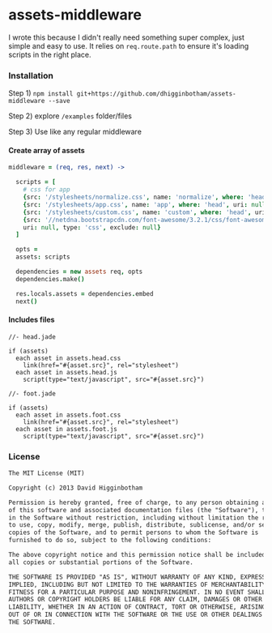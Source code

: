 assets-middleware
=================

I wrote this because I didn't really need something super complex, just simple and easy to use. It relies on
`req.route.path` to ensure it's loading scripts in the right place.

### Installation

Step 1) `npm install git+https://github.com/dhigginbotham/assets-middleware --save`

Step 2) explore `/examples` folder/files

Step 3) Use like any regular middleware

#### Create array of assets

```coffee
middleware = (req, res, next) ->

  scripts = [
    # css for app
    {src: '/stylesheets/normalize.css', name: 'normalize', where: 'head', uri: null, type: 'css', exclude: null}
    {src: '/stylesheets/app.css', name: 'app', where: 'head', uri: null, type: 'css', exclude: null}
    {src: '/stylesheets/custom.css', name: 'custom', where: 'head', uri: null, type: 'css', exclude: null}
    {src: '//netdna.bootstrapcdn.com/font-awesome/3.2.1/css/font-awesome.css', name: 'font-awesome.css', where: 'head', 
    uri: null, type: 'css', exclude: null}
  ]

  opts = 
  assets: scripts

  dependencies = new assets req, opts
  dependencies.make()

  res.locals.assets = dependencies.embed
  next()
```
#### Includes files

```jade
//- head.jade

if (assets)
  each asset in assets.head.css
    link(href="#{asset.src}", rel="stylesheet")
  each asset in assets.head.js
    script(type="text/javascript", src="#{asset.src}")
```

```jade
//- foot.jade

if (assets)
  each asset in assets.foot.css
    link(href="#{asset.src}", rel="stylesheet")
  each asset in assets.foot.js
    script(type="text/javascript", src="#{asset.src}")
```
### License

```md
The MIT License (MIT)

Copyright (c) 2013 David Higginbotham 

Permission is hereby granted, free of charge, to any person obtaining a copy
of this software and associated documentation files (the "Software"), to deal
in the Software without restriction, including without limitation the rights
to use, copy, modify, merge, publish, distribute, sublicense, and/or sell
copies of the Software, and to permit persons to whom the Software is
furnished to do so, subject to the following conditions:

The above copyright notice and this permission notice shall be included in
all copies or substantial portions of the Software.

THE SOFTWARE IS PROVIDED "AS IS", WITHOUT WARRANTY OF ANY KIND, EXPRESS OR
IMPLIED, INCLUDING BUT NOT LIMITED TO THE WARRANTIES OF MERCHANTABILITY,
FITNESS FOR A PARTICULAR PURPOSE AND NONINFRINGEMENT. IN NO EVENT SHALL THE
AUTHORS OR COPYRIGHT HOLDERS BE LIABLE FOR ANY CLAIM, DAMAGES OR OTHER
LIABILITY, WHETHER IN AN ACTION OF CONTRACT, TORT OR OTHERWISE, ARISING FROM,
OUT OF OR IN CONNECTION WITH THE SOFTWARE OR THE USE OR OTHER DEALINGS IN
THE SOFTWARE.
```